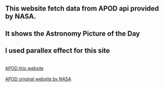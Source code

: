 <br>

<h2>This website fetch data from APOD api provided by NASA.</h2> 
<h2>It shows the Astronomy Picture of the Day</h2>
<h2>I used parallex effect for this site</h2>
<br>
<a href="https://superlative-panda-b531f0.netlify.app" target="_blank">APOD this website</a>
<br>
<br>
<a href="https://apod.nasa.gov/apod/astropix.html" target="_blank">APOD original website by NASA</a>


